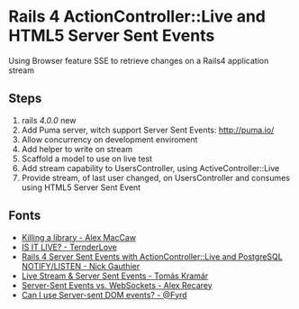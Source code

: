 # Rails 4 ActionController::Live and HTML5 Server Sent Events

Using Browser feature SSE to retrieve changes on a Rails4 application stream

## Steps

  1. rails _4.0.0_ new <project>
  1. Add Puma server, witch support Server Sent Events: http://puma.io/
  1. Allow concurrency on development enviroment
  1. Add helper to write on stream
  1. Scaffold a model to use on live test
  1. Add stream capability to UsersController, using ActiveController::Live
  1. Provide stream, of last user changed, on UsersController and consumes using HTML5 Server Sent Event

## Fonts
  * [Killing a library - Alex MacCaw](http://blog.alexmaccaw.com/killing-a-library)
  * [IS IT LIVE? - TernderLove](http://tenderlovemaking.com/2012/07/30/is-it-live.html)
  * [Rails 4 Server Sent Events with ActionController::Live and PostgreSQL NOTIFY/LISTEN - Nick Gauthier](http://ngauthier.com/2013/02/rails-4-sse-notify-listen.html)
  * [Live Stream & Server Sent Events - Tomás Kramár](http://www.slideshare.net/tkramar/sse-14502043)
  * [Server-Sent Events vs. WebSockets - Alex Recarey](http://stackoverflow.com/a/5326159/436552)
  * [Can I use Server-sent DOM events? - @Fyrd](http://caniuse.com/eventsource)

